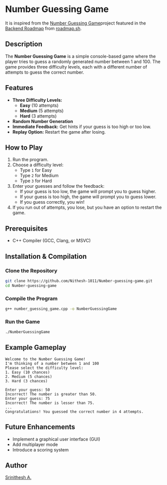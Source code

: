 # Number Guessing Game
It is inspired from the [Number Guessing Game](https://roadmap.sh/projects/number-guessing-game)project featured in the [Backend Roadmap](https://roadmap.sh/backend) from [roadmap.sh](https://roadmap.sh/).

## Description
The **Number Guessing Game** is a simple console-based game where the player tries to guess a randomly generated number between 1 and 100. The game provides three difficulty levels, each with a different number of attempts to guess the correct number.


## Features
- **Three Difficulty Levels:**
  - **Easy** (10 attempts)
  - **Medium** (5 attempts)
  - **Hard** (3 attempts)
- **Random Number Generation**
- **Immediate Feedback:** Get hints if your guess is too high or too low.
- **Replay Option:** Restart the game after losing.

## How to Play
1. Run the program.
2. Choose a difficulty level:
   - Type `1` for Easy
   - Type `2` for Medium
   - Type `3` for Hard
3. Enter your guesses and follow the feedback:
   - If your guess is too low, the game will prompt you to guess higher.
   - If your guess is too high, the game will prompt you to guess lower.
   - If you guess correctly, you win!
4. If you run out of attempts, you lose, but you have an option to restart the game.

## Prerequisites
- C++ Compiler (GCC, Clang, or MSVC)

## Installation & Compilation
### Clone the Repository
```sh
git clone https://github.com/Nithesh-1011/Number-guessing-game.git
cd Number-guessing-game
```

### Compile the Program
```sh
g++ number_guessing_game.cpp -o NumberGuessingGame
```

### Run the Game
```sh
./NumberGuessingGame
```

## Example Gameplay
```
Welcome to the Number Guessing Game!
I'm thinking of a number between 1 and 100
Please select the difficulty level:
1. Easy (10 chances)
2. Medium (5 chances)
3. Hard (3 chances)

Enter your guess: 50
Incorrect! The number is greater than 50.
Enter your guess: 75
Incorrect! The number is lesser than 75.
...
Congratulations! You guessed the correct number in 4 attempts.
```

## Future Enhancements
- Implement a graphical user interface (GUI)
- Add multiplayer mode
- Introduce a scoring system

## Author
[Srinithesh A.](https://github.com/Nithesh-1011)


